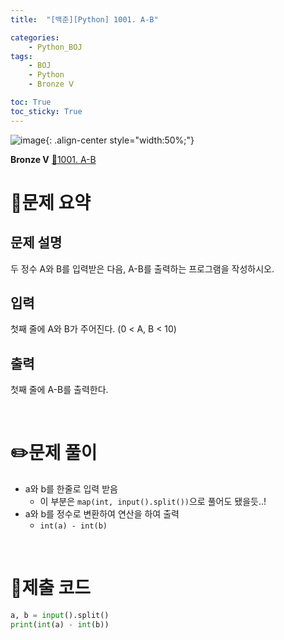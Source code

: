 ```yaml
---
title:  "[백준][Python] 1001. A-B" 

categories: 
    - Python_BOJ
tags: 
    - BOJ
    - Python
    - Bronze Ⅴ

toc: True
toc_sticky: True
---
```

![image](https://github.com/user-attachments/assets/32319fe8-99e9-4031-b5d1-9f1909b510dc){: .align-center style="width:50%;"}

**Bronze Ⅴ** 
[🔗1001. A-B](https://www.acmicpc.net/problem/1001)

# 📝문제 요약
## 문제 설명
두 정수 A와 B를 입력받은 다음, A-B를 출력하는 프로그램을 작성하시오.

## 입력
첫째 줄에 A와 B가 주어진다. (0 < A, B < 10)

## 출력
첫째 줄에 A-B를 출력한다.


<br>

# ✏️문제 풀이
- a와 b를 한줄로 입력 받음
  - 이 부분은 `map(int, input().split())`으로 풀어도 됐을듯..!
- a와 b를 정수로 변환하여 연산을 하여 출력
  - `int(a) - int(b)`

<br>

# 💯제출 코드
```python
a, b = input().split()
print(int(a) - int(b))
```